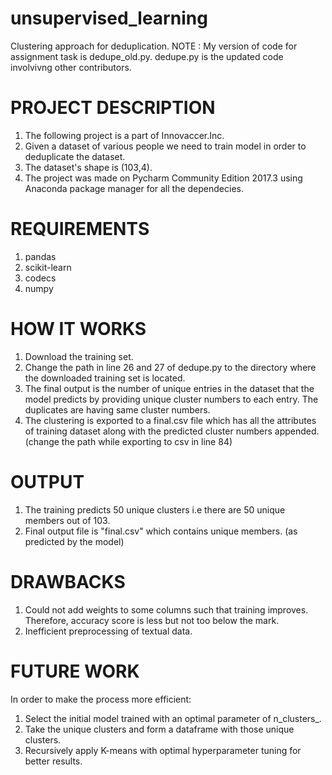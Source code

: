 # unsupervised_learning
Clustering approach for deduplication.
NOTE : My version of code for assignment task is dedupe_old.py. dedupe.py is the updated code involvivng other contributors.


# PROJECT DESCRIPTION
1) The following project is a part of Innovaccer.Inc.
2) Given a dataset of various people we need to train model in order to deduplicate the dataset.
3) The dataset's shape is (103,4).
4) The project was made on Pycharm Community Edition 2017.3 using Anaconda package manager for all the dependecies.

# REQUIREMENTS
1) pandas
2) scikit-learn
3) codecs
4) numpy

# HOW IT WORKS
1) Download the training set.
2) Change the path in line 26 and 27 of dedupe.py to the directory where the downloaded training set is located.
3) The final output is the number of unique entries in the dataset that the model predicts by providing unique cluster numbers to
   each entry. The duplicates are having same cluster numbers.
4) The clustering is exported to a final.csv file which has all the attributes of training dataset along with the predicted cluster
   numbers appended. (change the path while exporting to csv in line 84)

# OUTPUT 
1) The training predicts 50 unique clusters i.e there are 50 unique members out of 103.
2) Final output file is "final.csv" which contains unique members. (as predicted by the model)

# DRAWBACKS
1) Could not add weights to some columns such that training improves. Therefore, accuracy score is less but not too below the mark.
2) Inefficient preprocessing of textual data.

# FUTURE WORK
In order to make the process more efficient:
1) Select the initial model trained with an optimal parameter of n_clusters_.
2) Take the unique clusters and form a dataframe with those unique clusters.
3) Recursively apply K-means with optimal hyperparameter tuning for better results.
